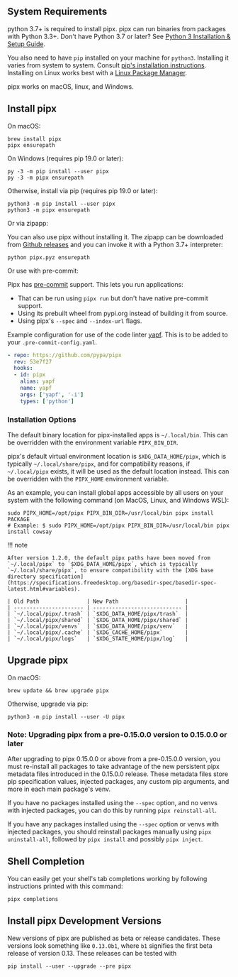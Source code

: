 ## System Requirements

python 3.7+ is required to install pipx. pipx can run binaries from packages with Python 3.3+. Don't have Python 3.7 or later? See [Python 3 Installation & Setup Guide](https://realpython.com/installing-python/).

You also need to have `pip` installed on your machine for `python3`. Installing it varies from system to system. Consult [pip's installation instructions](https://pip.pypa.io/en/stable/installing/). Installing on Linux works best with a [Linux Package Manager](https://packaging.python.org/guides/installing-using-linux-tools/#installing-pip-setuptools-wheel-with-linux-package-managers).

pipx works on macOS, linux, and Windows.

## Install pipx

On macOS:

```
brew install pipx
pipx ensurepath
```

On Windows (requires pip 19.0 or later):

```
py -3 -m pip install --user pipx
py -3 -m pipx ensurepath
```

Otherwise, install via pip (requires pip 19.0 or later):

```
python3 -m pip install --user pipx
python3 -m pipx ensurepath
```

Or via zipapp:

You can also use pipx without installing it.
The zipapp can be downloaded from [Github releases](https://github.com/pypa/pipx/releases) and you can invoke it with a Python 3.7+ interpreter:

```
python pipx.pyz ensurepath
```

<a name="pre-commit"></a>Or use with pre-commit:

Pipx has [pre-commit](https://pre-commit.com/) support. This lets you run applications:
* That can be run using `pipx run` but don't have native pre-commit support.
* Using its prebuilt wheel from pypi.org instead of building it from source.
* Using pipx's `--spec` and `--index-url` flags.

Example configuration for use of the code linter [yapf](https://github.com/google/yapf/). This is to be added to your `.pre-commit-config.yaml`.

```yaml
- repo: https://github.com/pypa/pipx
  rev: 53e7f27
  hooks:
  - id: pipx
    alias: yapf
    name: yapf
    args: ['yapf', '-i']
    types: ['python']
```

### Installation Options

The default binary location for pipx-installed apps is `~/.local/bin`. This can be overridden with the environment variable `PIPX_BIN_DIR`.

pipx's default virtual environment location is `$XDG_DATA_HOME/pipx`, which is typically `~/.local/share/pipx`, and for compatibility reasons, if `~/.local/pipx` exists, it will be used as the default location instead. This can be overridden with the `PIPX_HOME` environment variable.

As an example, you can install global apps accessible by all users on your system with the following command (on MacOS, Linux, and Windows WSL):

```
sudo PIPX_HOME=/opt/pipx PIPX_BIN_DIR=/usr/local/bin pipx install PACKAGE
# Example: $ sudo PIPX_HOME=/opt/pipx PIPX_BIN_DIR=/usr/local/bin pipx install cowsay
```

!!! note

    After version 1.2.0, the default pipx paths have been moved from `~/.local/pipx` to `$XDG_DATA_HOME/pipx`, which is typically `~/.local/share/pipx`, to ensure compatibility with the [XDG base directory specification](https://specifications.freedesktop.org/basedir-spec/basedir-spec-latest.html#variables).
    
    | Old Path               | New Path                     |
    | ---------------------- | ---------------------------- | 
    | `~/.local/pipx/.trash` | `$XDG_DATA_HOME/pipx/trash`  |
    | `~/.local/pipx/shared` | `$XDG_DATA_HOME/pipx/shared` |
    | `~/.local/pipx/venvs`  | `$XDG_DATA_HOME/pipx/venv`   |
    | `~/.local/pipx/.cache` | `$XDG_CACHE_HOME/pipx`       |
    | `~/.local/pipx/logs`   | `$XDG_STATE_HOME/pipx/log`   |

## Upgrade pipx

On macOS:

```
brew update && brew upgrade pipx
```

Otherwise, upgrade via pip:

```
python3 -m pip install --user -U pipx
```

### Note: Upgrading pipx from a pre-0.15.0.0 version to 0.15.0.0 or later

After upgrading to pipx 0.15.0.0 or above from a pre-0.15.0.0 version, you must re-install all packages to take advantage of the new persistent pipx metadata files introduced in the 0.15.0.0 release. These metadata files store pip specification values, injected packages, any custom pip arguments, and more in each main package's venv.

If you have no packages installed using the `--spec` option, and no venvs with injected packages, you can do this by running `pipx reinstall-all`.

If you have any packages installed using the `--spec` option or venvs with injected packages, you should reinstall packages manually using `pipx uninstall-all`, followed by `pipx install` and possibly `pipx inject`.

## Shell Completion

You can easily get your shell's tab completions working by following instructions printed with this command:

```
pipx completions
```

## Install pipx Development Versions

New versions of pipx are published as beta or release candidates. These versions look something like `0.13.0b1`, where `b1` signifies the first beta release of version 0.13. These releases can be tested with

```
pip install --user --upgrade --pre pipx
```
